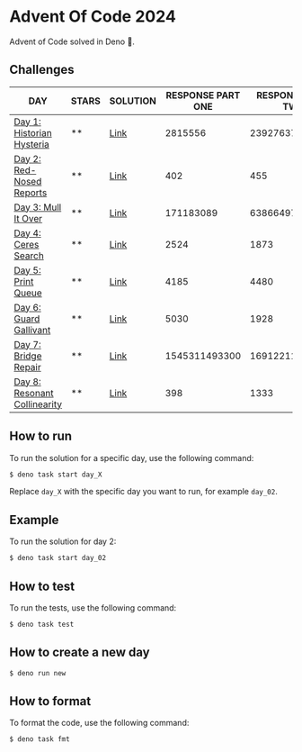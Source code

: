 # Advent Of Code 2024

Advent of Code solved in Deno 🦕.

## Challenges

| DAY                                                                 | STARS | SOLUTION              | RESPONSE PART ONE | RESPONSE PART TWO |
| ------------------------------------------------------------------- | ----- | --------------------- | ----------------- | ----------------- |
| [Day 1: Historian Hysteria](https://adventofcode.com/2024/day/1)    | \*\*  | [Link](./src/day_01/) | 2815556           | 23927637          |
| [Day 2: Red-Nosed Reports](https://adventofcode.com/2024/day/2)     | \*\*  | [Link](./src/day_02/) | 402               | 455               |
| [Day 3: Mull It Over](https://adventofcode.com/2024/day/3)          | \*\*  | [Link](./src/day_03/) | 171183089         | 63866497          |
| [Day 4: Ceres Search](https://adventofcode.com/2024/day/4)          | \*\*  | [Link](./src/day_04/) | 2524              | 1873              |
| [Day 5: Print Queue](https://adventofcode.com/2024/day/5)           | \*\*  | [Link](./src/day_05/) | 4185              | 4480              |
| [Day 6: Guard Gallivant](https://adventofcode.com/2024/day/6)       | **    | [Link](./src/day_06/) | 5030              | 1928              |
| [Day 7: Bridge Repair](https://adventofcode.com/2024/day/7)         | **    | [Link](./src/day_07/) | 1545311493300     | 169122112716571   |
| [Day 8: Resonant Collinearity](https://adventofcode.com/2024/day/8) | **    | [Link](./src/day_08/) | 398               | 1333              |

## How to run

To run the solution for a specific day, use the following command:

```sh
$ deno task start day_X
```

Replace `day_X` with the specific day you want to run, for example `day_02`.

## Example

To run the solution for day 2:

```sh
$ deno task start day_02
```

## How to test

To run the tests, use the following command:

```sh
$ deno task test
```

## How to create a new day

```sh
$ deno run new
```

## How to format

To format the code, use the following command:

```sh
$ deno task fmt
```
